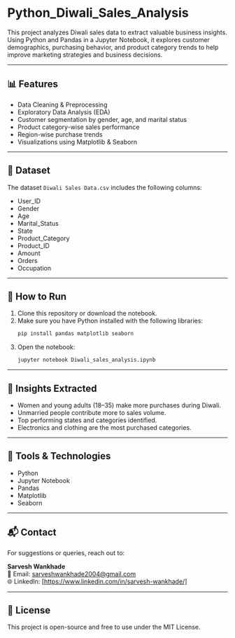 # Python_Diwali_Sales_Analysis

This project analyzes Diwali sales data to extract valuable business insights. Using Python and Pandas in a Jupyter Notebook, it explores customer demographics, purchasing behavior, and product category trends to help improve marketing strategies and business decisions.

---

## 📊 Features

- Data Cleaning & Preprocessing
- Exploratory Data Analysis (EDA)
- Customer segmentation by gender, age, and marital status
- Product category-wise sales performance
- Region-wise purchase trends
- Visualizations using Matplotlib & Seaborn

---

## 📁 Dataset

The dataset `Diwali Sales Data.csv` includes the following columns:

- User_ID
- Gender
- Age
- Marital_Status
- State
- Product_Category
- Product_ID
- Amount
- Orders
- Occupation

---

## 🚀 How to Run

1. Clone this repository or download the notebook.
2. Make sure you have Python installed with the following libraries:
   ```bash
   pip install pandas matplotlib seaborn
   ```
3. Open the notebook:
   ```bash
   jupyter notebook Diwali_sales_analysis.ipynb
   ```

---

## 🧠 Insights Extracted

- Women and young adults (18–35) make more purchases during Diwali.
- Unmarried people contribute more to sales volume.
- Top performing states and categories identified.
- Electronics and clothing are the most purchased categories.

---

## 📌 Tools & Technologies

- Python
- Jupyter Notebook
- Pandas
- Matplotlib
- Seaborn

---

## 📬 Contact

For suggestions or queries, reach out to:

**Sarvesh Wankhade**  
📧 Email: sarveshwankhade2004@gmail.com  
🌐 LinkedIn: [https://www.linkedin.com/in/sarvesh-wankhade/]

---

## 📜 License

This project is open-source and free to use under the MIT License.
